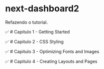 # next-dashboard2
Refazendo o tutorial.

:white_check_mark: # Capitulo 1 - Getting Started

:white_check_mark: # Capitulo 2 - CSS Styling

:white_check_mark: # Capitulo 3 - Optimizing Fonts and Images

:white_check_mark: # Capitulo 4 - Creating Layouts and Pages